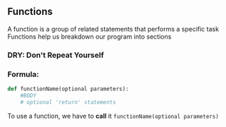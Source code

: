 ## Functions 
A function is a group of related statements that performs a specific task 
Functions help us breakdown our program into sections 

### DRY: Don't Repeat Yourself 

### Formula: 
```python 
def functionName(optional parameters): 
	#BODY 
	# optional 'return' statements
```

To use a function, we have to __call__ it 
`functionName(optional parameters)` 